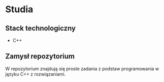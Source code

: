 # Studia

## Stack technologiczny

- C++

## Zamysł repozytorium

W repozytorium znajdują się proste zadania z podstaw programowania w języku C++ z rozwiązaniami.
